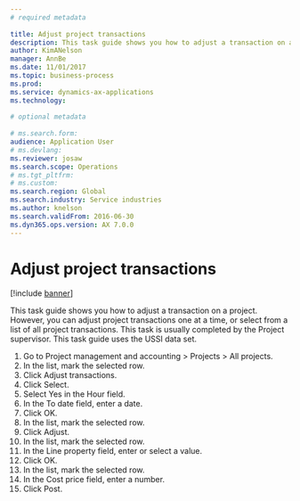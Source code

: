 ```yaml
--- 
# required metadata 
 
title: Adjust project transactions
description: This task guide shows you how to adjust a transaction on a project.  
author: KimANelson
manager: AnnBe 
ms.date: 11/01/2017
ms.topic: business-process 
ms.prod:  
ms.service: dynamics-ax-applications 
ms.technology:  
 
# optional metadata 
 
# ms.search.form:   
audience: Application User 
# ms.devlang:  
ms.reviewer: josaw
ms.search.scope: Operations 
# ms.tgt_pltfrm:  
# ms.custom:  
ms.search.region: Global
ms.search.industry: Service industries
ms.author: knelson
ms.search.validFrom: 2016-06-30 
ms.dyn365.ops.version: AX 7.0.0 
---
```

# Adjust project transactions

[!include [banner](../../includes/banner.md)]

This task guide shows you how to adjust a transaction on a project. However, you can adjust project transactions one at a time, or select from a list of all project transactions. This task is usually completed by the Project supervisor. This task guide uses the USSI data set.

1. Go to Project management and accounting > Projects > All projects. 
2. In the list, mark the selected row. 
3. Click Adjust transactions. 
4. Click Select. 
5. Select Yes in the Hour field. 
6. In the To date field, enter a date. 
7. Click OK. 
8. In the list, mark the selected row. 
9. Click Adjust. 
10. In the list, mark the selected row. 
11. In the Line property field, enter or select a value. 
12. Click OK. 
13. In the list, mark the selected row. 
14. In the Cost price field, enter a number. 
15. Click Post. 
